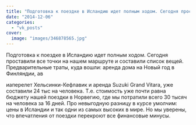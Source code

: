 ```yaml
---
title: "Подготовка к поездке в Исландию идет полным ходом. Сегодня проставили все точки на нашем маршруте и..."
date: "2014-12-06"
categories: 
  - "vk_posts"
cover:
  image: "images/346878565.jpg"
---
```


Подготовка к поездке в Исландию идет полным ходом. Сегодня проставили все точки на нашем маршруте и составили список вещей. Предварительные траты, куда вошли: аренда дома на Новый год в Финляндии, ав

<!--more--> иаперелет Хельсинки-Кефлавик и аренда Suzuki Grand Vitara, уже составили 24 тыс на человека. Т.е. стоимость уже почти равна бюджету нашей поездки в Норвегию, где мы потратили всего 30 тысяч на человека за 16 дней. Про невыгодную разницу в курсе умолчим: цены в Исландии и так одни из самых высоких в мире. Но мы уверены, что впечатления от поездки перекроют все финансовые минусы.
